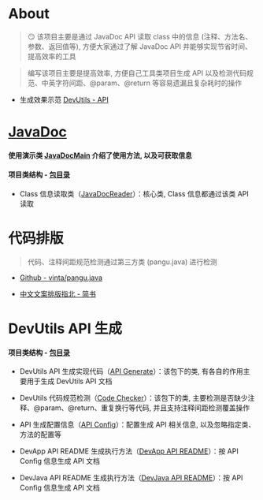 
# About

> :smirk: 该项目主要是通过 JavaDoc API 读取 class 中的信息 (注释、方法名、参数、返回值等), 方便大家通过了解 JavaDoc API 并能够实现节省时间、提高效率的工具

> 编写该项目主要是提高效率, 方便自己工具类项目生成 API 以及检测代码规范、中英字符间距、@param、@return 等容易遗漏且复杂耗时的操作

- 生成效果示范 [DevUtils - API](https://github.com/afkT/DevUtils/blob/master/lib/DevApp/README.md)



# [JavaDoc](https://github.com/afkT/JavaDoc)

#### 使用演示类 [JavaDocMain](https://github.com/afkT/JavaDoc/blob/master/src/main/java/javadoc/api/JavaDocMain.java) 介绍了使用方法, 以及可获取信息

#### 项目类结构 - [包目录](https://github.com/afkT/JavaDoc/tree/master/src/main/java/javadoc/api)

- Class 信息读取类（[JavaDocReader](https://github.com/afkT/JavaDoc/blob/master/src/main/java/javadoc/api/JavaDocReader.java)）：核心类, Class 信息都通过该类 API 读取



# 代码排版

> 代码、注释间距规范检测通过第三方类 (pangu.java) 进行检测

- [Github - vinta/pangu.java](https://github.com/vinta/pangu.java)

- [中文文案排版指北 - 简书](https://www.jianshu.com/p/a05ecfe0fea5#%E4%B8%AD%E8%8B%B1%E6%96%87%E4%B9%8B%E9%97%B4%E9%9C%80%E8%A6%81%E5%A2%9E%E5%8A%A0%E7%A9%BA%E6%A0%BC)



# DevUtils API 生成

#### 项目类结构 - [包目录](https://github.com/afkT/JavaDoc/tree/master/src/main/java/javadoc/dev_utils)

- DevUtils API 生成实现代码（[API Generate](https://github.com/afkT/JavaDoc/tree/master/src/main/java/javadoc/dev_utils/assist)）：该包下的类, 有各自的作用主要用于生成 DevUtils API 文档

- DevUtils 代码规范检测（[Code Checker](https://github.com/afkT/JavaDoc/tree/master/src/main/java/javadoc/dev_utils/check)）：该包下的类, 主要检测是否缺少注释、@param、@return、重复换行等代码, 并且支持注释间距检测覆盖操作

- API 生成配置信息（[API Config](https://github.com/afkT/JavaDoc/blob/master/src/main/java/javadoc/dev_utils/ApiConfig.java)）：配置生成 API 相关信息, 以及忽略指定类、方法的配置等

- DevApp API README 生成执行方法（[DevApp API README](https://github.com/afkT/JavaDoc/blob/master/src/main/java/javadoc/dev_utils/readme/DevApp_READMEMain.java)）：按 API Config 信息生成 API 文档

- DevJava API README 生成执行方法（[DevJava API README](https://github.com/afkT/JavaDoc/blob/master/src/main/java/javadoc/dev_utils/readme/DevJava_READMEMain.java)）：按 API Config 信息生成 API 文档